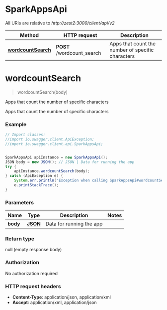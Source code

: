 # SparkAppsApi

All URIs are relative to *http://zest2:3000/client/api/v2*

Method | HTTP request | Description
------------- | ------------- | -------------
[**wordcountSearch**](SparkAppsApi.md#wordcountSearch) | **POST** /wordcount_search | Apps that count the number of specific characters


<a name="wordcountSearch"></a>
# **wordcountSearch**
> wordcountSearch(body)

Apps that count the number of specific characters

Apps that count the number of specific characters

### Example
```java
// Import classes:
//import io.swagger.client.ApiException;
//import io.swagger.client.api.SparkAppsApi;


SparkAppsApi apiInstance = new SparkAppsApi();
JSON body = new JSON(); // JSON | Data for running the app
try {
    apiInstance.wordcountSearch(body);
} catch (ApiException e) {
    System.err.println("Exception when calling SparkAppsApi#wordcountSearch");
    e.printStackTrace();
}
```

### Parameters

Name | Type | Description  | Notes
------------- | ------------- | ------------- | -------------
 **body** | [**JSON**](JSON.md)| Data for running the app |

### Return type

null (empty response body)

### Authorization

No authorization required

### HTTP request headers

 - **Content-Type**: application/json, application/xml
 - **Accept**: application/xml, application/json

